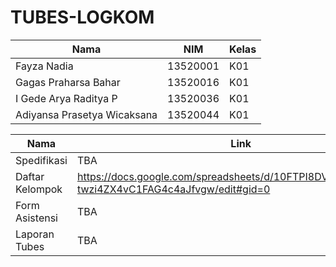 # TUBES-LOGKOM

Nama | NIM | Kelas
--- | --- | --- 
Fayza Nadia | 13520001 | K01 
Gagas Praharsa Bahar | 13520016 | K01 
I Gede Arya Raditya P | 13520036 | K01 
Adiyansa Prasetya Wicaksana | 13520044 | K01 


Nama | Link 
--- | --- 
Spedifikasi | TBA 
Daftar Kelompok | https://docs.google.com/spreadsheets/d/10FTPI8DVEaKu22H90p2-twzi4ZX4vC1FAG4c4aJfvgw/edit#gid=0
Form Asistensi | TBA
Laporan Tubes | TBA
